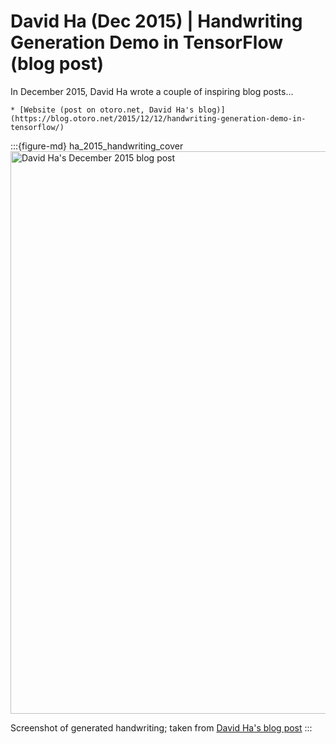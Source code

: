 # David Ha (Dec 2015) | Handwriting Generation Demo in TensorFlow (blog post)

In December 2015, David Ha wrote a couple of inspiring blog posts...


```{admonition} Available resources at a glance
* [Website (post on otoro.net, David Ha's blog)](https://blog.otoro.net/2015/12/12/handwriting-generation-demo-in-tensorflow/)
```


:::{figure-md} ha_2015_handwriting_cover
<img src="Ha_2015_handwriting.png" alt="David Ha's December 2015 blog post" width="900px">

Screenshot of generated handwriting; taken from [David Ha's blog post](https://blog.otoro.net/2015/12/12/handwriting-generation-demo-in-tensorflow/)
:::
